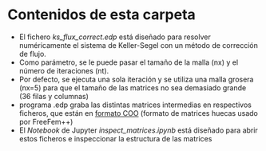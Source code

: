 # Contenidos de esta carpeta
* El fichero *ks_flux_correct.edp* está diseñado para resolver numéricamente el sistema de Keller-Segel con un método de corrección de flujo. 
* Como parámetro, se le puede pasar el tamaño de la malla (nx) y el número de iteraciones (nt).
* Por defecto, se  ejecuta una sola iteración y se utiliza una malla grosera (nx=5) para que el tamaño de las matrices no sea demasiado grande (36 filas y columnas)
*  programa .edp graba las distintas matrices intermedias en respectivos ficheros, que están en [formato COO](https://en.wikipedia.org/wiki/Sparse_matrix#Coordinate_list_(COO)) (formato de matrices huecas usado por FreeFem++)
* El *Notebook* de Jupyter *inspect_matrices.ipynb* está diseñado para abrir estos ficheros e inspeccionar la estructura de las matrices
